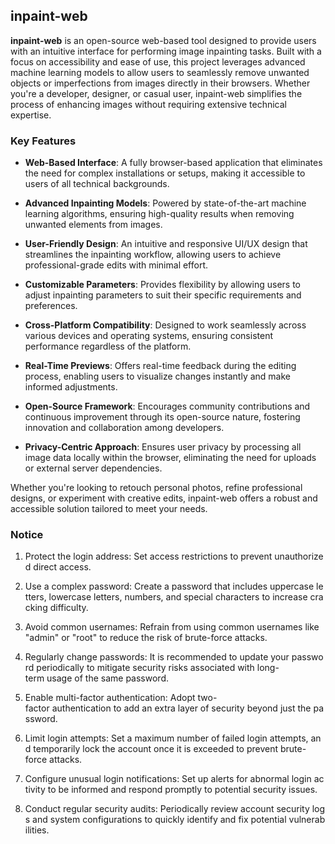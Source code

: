 ## inpaint-web

**inpaint-web** is an open-source web-based tool designed to provide users with an intuitive interface for performing image inpainting tasks. Built with a focus on accessibility and ease of use, this project leverages advanced machine learning models to allow users to seamlessly remove unwanted objects or imperfections from images directly in their browsers. Whether you're a developer, designer, or casual user, inpaint-web simplifies the process of enhancing images without requiring extensive technical expertise.

### Key Features

- **Web-Based Interface**: A fully browser-based application that eliminates the need for complex installations or setups, making it accessible to users of all technical backgrounds.
  
- **Advanced Inpainting Models**: Powered by state-of-the-art machine learning algorithms, ensuring high-quality results when removing unwanted elements from images.

- **User-Friendly Design**: An intuitive and responsive UI/UX design that streamlines the inpainting workflow, allowing users to achieve professional-grade edits with minimal effort.

- **Customizable Parameters**: Provides flexibility by allowing users to adjust inpainting parameters to suit their specific requirements and preferences.

- **Cross-Platform Compatibility**: Designed to work seamlessly across various devices and operating systems, ensuring consistent performance regardless of the platform.

- **Real-Time Previews**: Offers real-time feedback during the editing process, enabling users to visualize changes instantly and make informed adjustments.

- **Open-Source Framework**: Encourages community contributions and continuous improvement through its open-source nature, fostering innovation and collaboration among developers.

- **Privacy-Centric Approach**: Ensures user privacy by processing all image data locally within the browser, eliminating the need for uploads or external server dependencies.

Whether you're looking to retouch personal photos, refine professional designs, or experiment with creative edits, inpaint-web offers a robust and accessible solution tailored to meet your needs.

### Notice

1.  Protect the login address: Set access restrictions to prevent unauthorized direct access.
    
2.  Use a complex password: Create a password that includes uppercase letters, lowercase letters, numbers, and special characters to increase cracking difficulty.
    
3.  Avoid common usernames: Refrain from using common usernames like "admin" or "root" to reduce the risk of brute-force attacks.
    
4.  Regularly change passwords: It is recommended to update your password periodically to mitigate security risks associated with long-term usage of the same password.
    
5.  Enable multi-factor authentication: Adopt two-factor authentication to add an extra layer of security beyond just the password.
    
6.  Limit login attempts: Set a maximum number of failed login attempts, and temporarily lock the account once it is exceeded to prevent brute-force attacks.
    
7.  Configure unusual login notifications: Set up alerts for abnormal login activity to be informed and respond promptly to potential security issues.
    
8.  Conduct regular security audits: Periodically review account security logs and system configurations to quickly identify and fix potential vulnerabilities.
        